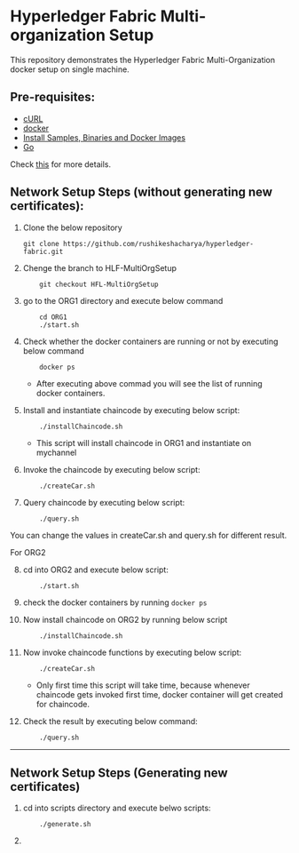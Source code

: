 # Hyperledger Fabric Multi-organization Setup

This repository demonstrates the Hyperledger Fabric Multi-Organization docker setup on single machine.

## Pre-requisites:
* [cURL](https://curl.haxx.se/download.html)
* [docker](https://www.digitalocean.com/community/tutorials/how-to-install-docker-compose-on-ubuntu-18-04)
* [Install Samples, Binaries and Docker Images](https://hyperledger-fabric.readthedocs.io/en/release-1.4/install.html)
* [Go](https://www.digitalocean.com/community/tutorials/how-to-install-go-on-ubuntu-18-04)

Check [this](https://hyperledger-fabric.readthedocs.io/en/release-1.4/getting_started.html) for more details.


## Network Setup Steps (without generating new certificates):

1. Clone the below repository
    ``` shell
    git clone https://github.com/rushikeshacharya/hyperledger-fabric.git
    ```

2. Chenge the branch to HLF-MultiOrgSetup
    ```shell
        git checkout HFL-MultiOrgSetup
    ```
3. go to the ORG1 directory and execute below command
    ```shell 
        cd ORG1
        ./start.sh
    ```
4.  Check whether the docker containers are running or not by executing below command
    ```shell
        docker ps
    ```
    * After executing above commad you will see the list of running docker containers.

5. Install and instantiate chaincode by executing below script:
    ```shell
        ./installChaincode.sh
    ```
    * This script will install chaincode in ORG1 and instantiate on mychannel

6. Invoke the chaincode by executing below script:
    ```shell
        ./createCar.sh
    ```
7. Query chaincode by executing below script:
    ```shell
        ./query.sh
    ```

You can change the values in createCar.sh and query.sh for different result.

For ORG2

8. cd into ORG2 and execute below script:
    ```shell
        ./start.sh
    ```
9. check the docker containers by running `` docker ps ``

10. Now install chaincode on ORG2 by running below script
    ```shell
        ./installChaincode.sh
    ```
11. Now invoke chaincode functions by executing below script:
    ```shell 
        ./createCar.sh
    ```
    * Only first time this script will take time, because whenever chaincode gets invoked first time, docker container will get created for chaincode.

12. Check the result by executing below command:
    ```shell
        ./query.sh
    ```     
___

## Network Setup Steps (Generating new certificates)

1. cd into scripts directory and execute belwo scripts:
    ```shell
        ./generate.sh
    ```
    
2. 